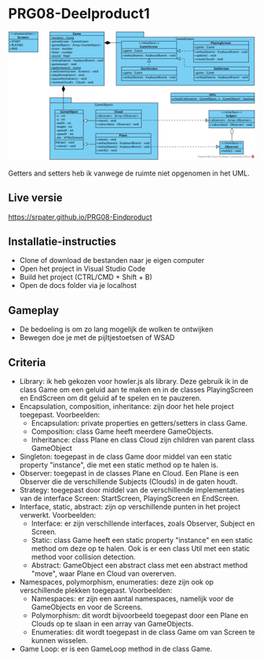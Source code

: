 # PRG08-Deelproduct1

![UML](uml.png?raw=true "UML")

Getters and setters heb ik vanwege de ruimte niet opgenomen in het UML.

## Live versie
https://srpater.github.io/PRG08-Eindproduct

## Installatie-instructies

- Clone of download de bestanden naar je eigen computer
- Open het project in Visual Studio Code
- Build het project (CTRL/CMD + Shift + B)
- Open de docs folder via je localhost

## Gameplay

- De bedoeling is om zo lang mogelijk de wolken te ontwijken
- Bewegen doe je met de pijltjestoetsen of WSAD

## Criteria

- Library: ik heb gekozen voor howler.js als library. Deze gebruik ik in de class Game om een geluid aan te maken en in de classes PlayingScreen en EndScreen om dit geluid af te spelen en te pauzeren.
- Encapsulation, composition, inheritance: zijn door het hele project toegepast. Voorbeelden:
  - Encapsulation: private properties en getters/setters in class Game.
  - Composition: class Game heeft meerdere GameObjects.
  - Inheritance: class Plane en class Cloud zijn children van parent class GameObject
- Singleton: toegepast in de class Game door middel van een static property "instance", die met een static method op te halen is.
- Observer: toegepast in de classes Plane en Cloud. Een Plane is een Observer die de verschillende Subjects (Clouds) in de gaten houdt.
- Strategy: toegepast door middel van de verschillende implementaties van de interface Screen: StartScreen, PlayingScreen en EndScreen.
- Interface, static, abstract: zijn op verschillende punten in het project verwerkt. Voorbeelden:
  - Interface: er zijn verschillende interfaces, zoals Observer, Subject en Screen.
  - Static: class Game heeft een static property "instance" en een static method om deze op te halen. Ook is er een class Util met een static method voor collision detection.
  - Abstract: GameObject een abstract class met een abstract method "move", waar Plane en Cloud van overerven.
- Namespaces, polymorphism, enumeraties: deze zijn ook op verschillende plekken toegepast. Voorbeelden:
  - Namespaces: er zijn een aantal namespaces, namelijk voor de GameObjects en voor de Screens.
  - Polymorphism: dit wordt bijvoorbeeld toegepast door een Plane en Clouds op te slaan in een array van GameObjects.
  - Enumeraties: dit wordt toegepast in de class Game om van Screen te kunnen wisselen.
- Game Loop: er is een GameLoop method in de class Game.
